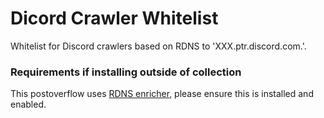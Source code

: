 # Dicord Crawler Whitelist

Whitelist for Discord crawlers based on RDNS to 'XXX.ptr.discord.com.'.

### Requirements if installing outside of collection

This postoverflow uses [RDNS enricher](https://hub.crowdsec.net/author/crowdsecurity/configurations/rdns), please ensure this is installed and enabled.